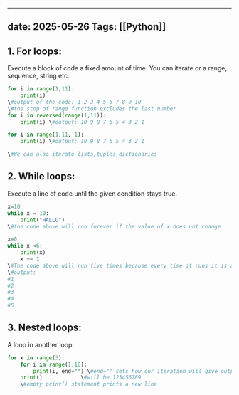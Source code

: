 
---
date: 2025-05-26
Tags: [[Python]] 
---



  

## 1. For loops:

Execute a block of code a fixed amount of time. You can iterate or a range, sequence, string etc.

```Python
for i in range(1,11):
	print(i)
\#output of the code: 1 2 3 4 5 6 7 8 9 10
\#the stop of range function excludes the last number
for i in reversed(range(1,11)):
	print(i) \#output: 10 9 8 7 6 5 4 3 2 1

for i in range(1,11,-1):
	print(i) \#output: 10 9 8 7 6 5 4 3 2 1

\#We can also iterate lists,tuples,dictionaries
```

  

## 2. While loops:

Execute a line of code until the given condition stays true.

```Python
x=10
while x = 10:
	print("HALLO")
\#the code above will run forever if the value of x does not change 

x=0
while x <6:
	print(x)
	x += 1
\#The code above will run five times because every time it runs it is adding 1 to x
\#output:
#1
#2
#3
#4
#5
```

  

## 3. Nested loops:

A loop in another loop.

```Python
for x in range(3):
	for i in range(1,10):
		print(i, end="") \#end="" sets how our iteration will give output with end="" output
	print()            \#will be 123456789
	\#empty print() statement prints a new line
```